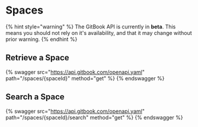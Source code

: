 # Spaces

{% hint style="warning" %}
The GitBook API is currently in **beta**. This means you should not rely on it's availability, and that it may change without prior warning.
{% endhint %}

## Retrieve a Space

{% swagger src="https://api.gitbook.com/openapi.yaml" path="/spaces/{spaceId}" method="get" %}
{% endswagger %}

## Search a Space

{% swagger src="https://api.gitbook.com/openapi.yaml" path="/spaces/{spaceId}/search" method="get" %}
{% endswagger %}